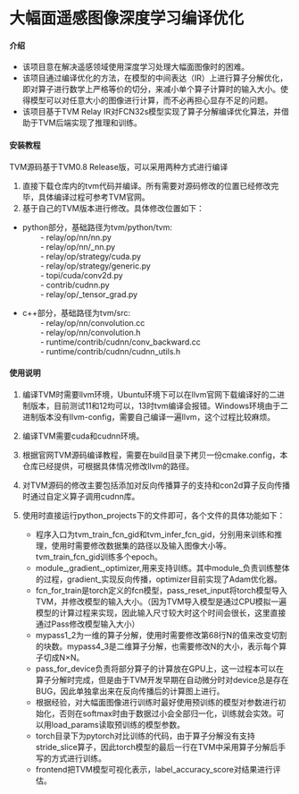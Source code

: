 # 大幅面遥感图像深度学习编译优化

#### 介绍
- 该项目意在解决遥感领域使用深度学习处理大幅面图像时的困难。  
- 该项目通过编译优化的方法，在模型的中间表达（IR）上进行算子分解优化，即对算子进行数学上严格等价的切分，来减小单个算子计算时的输入大小。使得模型可以对任意大小的图像进行计算，而不必再担心显存不足的问题。  
- 该项目基于TVM Relay IR对FCN32s模型实现了算子分解编译优化算法，并借助于TVM后端实现了推理和训练。  


#### 安装教程
TVM源码基于TVM0.8 Release版，可以采用两种方式进行编译  
1. 直接下载仓库内的tvm代码并编译。所有需要对源码修改的位置已经修改完毕，具体编译过程可参考TVM官网。  
2. 基于自己的TVM版本进行修改。具体修改位置如下：  

- python部分，基础路径为tvm/python/tvm:  
&emsp;&emsp; - relay/op/nn/nn.py  
&emsp;&emsp; - relay/op/nn/_nn.py  
&emsp;&emsp; - relay/op/strategy/cuda.py  
&emsp;&emsp; - relay/op/strategy/generic.py  
&emsp;&emsp; - topi/cuda/conv2d.py  
&emsp;&emsp; - contrib/cudnn.py  
&emsp;&emsp; - relay/op/_tensor_grad.py  

- c++部分，基础路径为tvm/src:  
&emsp;&emsp; - relay/op/nn/convolution.cc  
&emsp;&emsp; - relay/op/nn/convolution.h  
&emsp;&emsp; - runtime/contrib/cudnn/conv_backward.cc  
&emsp;&emsp; - runtime/contrib/cudnn/cudnn_utils.h  

#### 使用说明

1.  编译TVM时需要llvm环境，Ubuntu环境下可以在llvm官网下载编译好的二进制版本，目前测试11和12均可以，13时tvm编译会报错。Windows环境由于二进制版本没有llvm-config，需要自己编译一遍llvm，这个过程比较麻烦。
2.  编译TVM需要cuda和cudnn环境。
3.  根据官网TVM源码编译教程，需要在build目录下拷贝一份cmake.config，本仓库已经提供，可根据具体情况修改llvm的路径。
4.  对TVM源码的修改主要包括添加对反向传播算子的支持和con2d算子反向传播时通过自定义算子调用cudnn库。
5.  使用时直接运行python_projects下的文件即可，各个文件的具体功能如下：   

    + 程序入口为tvm_train_fcn_gid和tvm_infer_fcn_gid，分别用来训练和推理，使用时需要修改数据集的路径以及输入图像大小等。tvm_train_fcn_gid训练多个epoch。
    + module_,gradient_,optimizer,用来支持训练。其中module_负责训练整体的过程，gradient_实现反向传播，optimizer目前实现了Adam优化器。  
    + fcn_for_train是torch定义的fcn模型，pass_reset_input将torch模型导入TVM，并修改模型的输入大小。（因为TVM导入模型是通过CPU模拟一遍模型的计算过程来实现，因此输入尺寸较大时这个时间会很长，这里直接通过Pass修改模型输入大小）  
    + mypass1_2为一维的算子分解，使用时需要修改第68行N的值来改变切割的块数。mypass4_3是二维算子分解，也需要修改N的大小，表示每个算子切成N×N。  
    + pass_for_device负责将部分算子的计算放在GPU上，这一过程本可以在算子分解时完成，但是由于TVM开发早期在自动微分时对device总是存在BUG，因此单独拿出来在反向传播后的计算图上进行。  
    + 根据经验，对大幅面图像进行训练时最好使用预训练的模型对参数进行初始化，否则在softmax时由于数据过小会全部归一化，训练就会实效。可以用load_params读取预训练的模型参数。  
    + torch目录下为pytorch对比训练的代码，由于算子分解没有支持stride_slice算子，因此torch模型的最后一行在TVM中采用算子分解后手写的方式进行训练。
    + frontend把TVM模型可视化表示，label_accuracy_score对结果进行评估。
